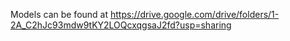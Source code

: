 Models can be found at https://drive.google.com/drive/folders/1-2A_C2hJc93mdw9tKY2LOQcxqgsaJ2fd?usp=sharing